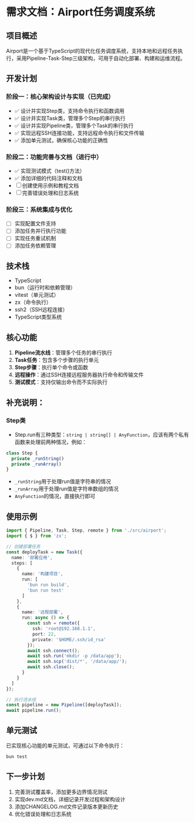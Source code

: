 # 需求文档：Airport任务调度系统

## 项目概述
Airport是一个基于TypeScript的现代化任务调度系统，支持本地和远程任务执行，采用Pipeline-Task-Step三级架构，可用于自动化部署、构建和运维流程。

## 开发计划

### 阶段一：核心架构设计与实现（已完成）
- ✅ 设计并实现Step类，支持命令执行和函数调用
- ✅ 设计并实现Task类，管理多个Step的串行执行
- ✅ 设计并实现Pipeline类，管理多个Task的串行执行
- ✅ 实现远程SSH连接功能，支持远程命令执行和文件传输
- ✅ 添加单元测试，确保核心功能的正确性

### 阶段二：功能完善与文档（进行中）
- ✅ 实现测试模式（test()方法）
- ✅ 添加详细的代码注释和文档
- ☐ 创建使用示例和教程文档
- ☐ 完善错误处理和日志系统

### 阶段三：系统集成与优化
- ☐ 实现配置文件支持
- ☐ 添加任务并行执行功能
- ☐ 实现任务重试机制
- ☐ 添加任务依赖管理

## 技术栈
- TypeScript
- bun（运行时和依赖管理）
- vitest（单元测试）
- zx（命令执行）
- ssh2（SSH远程连接）
- TypeScript类型系统

## 核心功能
1. **Pipeline流水线**：管理多个任务的串行执行
2. **Task任务**：包含多个步骤的执行单元
3. **Step步骤**：执行单个命令或函数
4. **远程操作**：通过SSH连接远程服务器执行命令和传输文件
5. **测试模式**：支持仅输出命令而不实际执行

## 补充说明：

### Step类
 * Step.run有三种类型：`string | string[] | AnyFunction`，应该有两个私有函数来处理前两种情况，例如：
```ts
class Step {
  private _runString()
  private _runArray()
}
```
* `_runString`用于处理run值是字符串的情况
* `_runArray`用于处理run值是字符串数组的情况
* `AnyFunction`的情况，直接执行即可

## 使用示例
```typescript
import { Pipeline, Task, Step, remote } from './src/airport';
import { $ } from 'zx';

// 创建部署任务
const deployTask = new Task({
  name: '部署应用',
  steps: [
    {
      name: '构建项目',
      run: [
        'bun run build',
        'bun run test'
      ]
    },
    {
      name: '远程部署',
      run: async () => {
        const ssh = remote({
          ssh: 'root@192.168.1.1',
          port: 22,
          private: '$HOME/.ssh/id_rsa'
        });
        await ssh.connect();
        await ssh.run('mkdir -p /data/app');
        await ssh.scp('dist/*', '/data/app/');
        await ssh.close();
      }
    }
  ]
});

// 执行流水线
const pipeline = new Pipeline([deployTask]);
await pipeline.run();
```

## 单元测试
已实现核心功能的单元测试，可通过以下命令执行：
```bash
bun test
```

## 下一步计划
1. 完善测试覆盖率，添加更多边界情况测试
2. 实现dev.md文档，详细记录开发过程和架构设计
3. 添加CHANGELOG.md文件记录版本更新历史
4. 优化错误处理和日志系统
